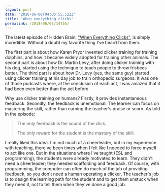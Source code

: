 ```yaml
---
layout: post
date: '2018-06-06T04:05:55.522Z'
title: 'When everything clicks'
permalink: /2018/06/05/14755/
---
```

The latest episode of Hidden Brain, [&quot;When Everything Clicks&quot;](https://www.npr.org/2018/06/04/616127481/when-everything-clicks-the-power-of-judgment-free-learning), is simply incredible. Without a doubt my favorite thing I&#39;ve heard from them.

The first part is about how Karen Pryor invented clicker training for training dolphins, and how it became widely adopted for training other animals. The second part is about how Dr. Martin Levy, after doing clicker training with his dog, started using the technique to teach people to throw frisbees better. The third part is about how Dr. Levy (yes, the same guy) started using clicker training at his day job to train orthopedic surgeons. It was one of those podcasts where, at the conclusion of each act, I was amazed that it had been even better than the act before.

Why use clicker training on humans? Firstly, it provides instantaneous feedback. Secondly, the feedback is unemotional. The learner can focus on mastering the skill, rather than earning the teacher&#39;s praise or scorn. As told in the episode:

>The only feedback is the sound of the click.
>
>The only reward for the student is the mastery of the skill.

I really liked this idea. I&#39;m not much of a cheerleader, but in my experience with teaching, there&#39;ve been times when I felt like I needed to force myself to act like one. But in the situations where I&#39;ve taught (ESL and programming), the students were already motivated to learn. They didn&#39;t need a cheerleader; they needed scaffolding and feedback. Of course, with programming, the computer can often do much of the job of providing feedback, so you don&#39;t need a human operating a clicker. The teacher&#39;s job is to design the learning path for the student and to get them unstuck when they need it, not to tell them when they&#39;ve done a good job.
